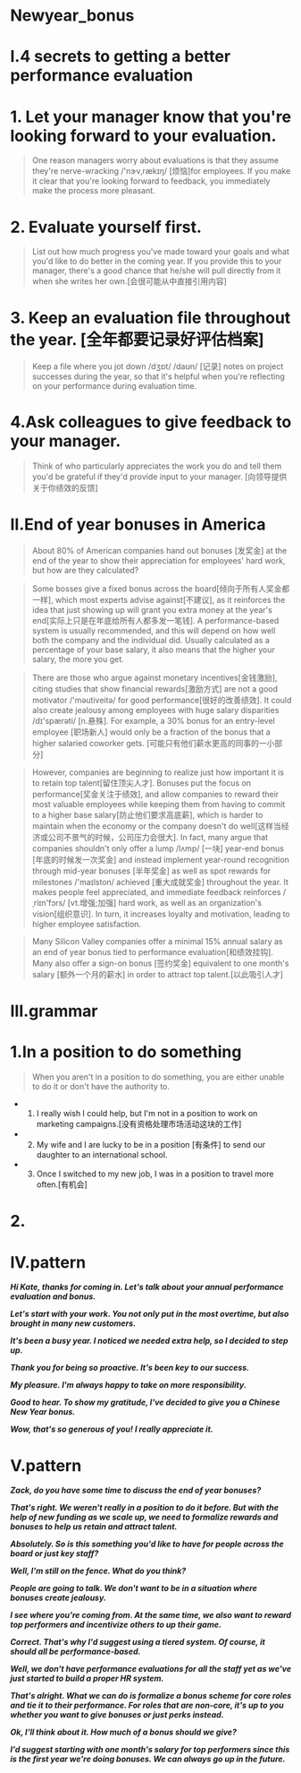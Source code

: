 # Newyear_bonus

# I.4 secrets to getting a better performance evaluation
# 1. Let your manager know that you're looking forward to your evaluation.
> One reason managers worry about evaluations is that they assume they're nerve-wracking /'nɝv,rækɪŋ/ [烦恼]for employees. If you make it clear that you're looking forward to feedback, you immediately make the process more pleasant.

# 2. Evaluate yourself first. 
> List out how much progress you've made toward your goals and what you'd like to do better in the coming year. If you provide this to your manager, there's a good chance that he/she will pull directly from it when she writes her own.[会很可能从中直接引用内容]

# 3. Keep an evaluation file throughout the year. [全年都要记录好评估档案]
> Keep a file where you jot down /dʒɒt/ /daʊn/ [记录] notes on project successes during the year, so that it's helpful when you're reflecting on your performance during evaluation time. 

# 4.Ask colleagues to give feedback to your manager. 
> Think of who particularly appreciates the work you do and tell them you'd be grateful if they'd provide input to your manager. [向领导提供关于你绩效的反馈]

# II.End of year bonuses in America
> About 80% of American companies hand out bonuses [发奖金] at the end of the year to show their appreciation for employees' hard work, but how are they calculated?

> Some bosses give a fixed bonus across the board[倾向于所有人奖金都一样], which most experts advise against[不建议], as it reinforces the idea that just showing up will grant you extra money at the year's end[实际上只是在年底给所有人都多发一笔钱]. A performance-based system is usually recommended, and this will depend on how well both the company and the individual did. Usually calculated as a percentage of your base salary, it also means that the higher your salary, the more you get.

> There are those who argue against monetary incentives[金钱激励], citing studies that show financial rewards[激励方式] are not a good motivator /'məutiveitə/ for good performance[很好的改善绩效]. It could also create jealousy among employees with huge salary disparities /dɪ'spærəti/ [n.悬殊]. For example, a 30% bonus for an entry-level employee [职场新人] would only be a fraction of the bonus that a higher salaried coworker gets. [可能只有他们薪水更高的同事的一小部分]

> However, companies are beginning to realize just how important it is to retain top talent[留住顶尖人才]. Bonuses put the focus on performance[奖金关注于绩效], and allow companies to reward their most valuable employees while keeping them from having to commit to a higher base salary[防止他们要求高底薪], which is harder to maintain when the economy or the company doesn't do well[这样当经济或公司不景气的时候，公司压力会很大]. In fact, many argue that companies shouldn't only offer a lump /lʌmp/ [一块] year-end bonus [年底的时候发一次奖金] and instead implement year-round recognition through mid-year bonuses [半年奖金] as well as spot rewards for milestones /'maɪlston/  achieved [重大成就奖金] throughout the year. It makes people feel appreciated, and immediate feedback reinforces /ˌriɪn'fɔrs/ [vt.增强;加强] hard work, as well as an organization's vision[组织意识]. In turn, it increases loyalty and motivation, leading to higher employee satisfaction.

> Many Silicon Valley companies offer a minimal 15% annual salary as an end of year bonus tied to performance evaluation[和绩效挂钩]. Many also offer a sign-on bonus [签约奖金] equivalent to one month's salary [额外一个月的薪水] in order to attract top talent.[以此吸引人才]

# III.grammar
# 1.In a position to do something
>  When you aren't in a position to do something, you are either unable to do it or don't have the authority to.

- 1. I really wish I could help, but I'm not in a position to work on marketing campaigns.[没有资格处理市场活动这块的工作]

- 2. My wife and I are lucky to be in a position [有条件] to send our daughter to an international school. 

- 3. Once I switched to my new job, I was in a position to travel more often.[有机会]

# 2.


























# IV.pattern 
***Hi Kate, thanks for coming in. Let's talk about your annual performance evaluation and bonus.***

***Let's start with your work. You not only put in the most overtime, but also brought in many new customers.***

***It's been a busy year. I noticed we needed extra help, so I decided to step up.***

***Thank you for being so proactive. It's been key to our success.***

***My pleasure. I'm always happy to take on more responsibility.***

***Good to hear. To show my gratitude, I've decided to give you a Chinese New Year bonus.***

***Wow, that's so generous of you! I really appreciate it.***


# V.pattern
***Zack, do you have some time to discuss the end of year bonuses?***

***That's right. We weren't really in a position to do it before. But with the help of new funding as we scale up, we need to formalize rewards and bonuses to help us retain and attract talent.***

***Absolutely. So is this something you'd like to have for people across the board or just key staff?***

***Well, I'm still on the fence. What do you think?***

***People are going to talk. We don't want to be in a situation where bonuses create jealousy.***

***I see where you're coming from. At the same time, we also want to reward top performers and incentivize others to up their game.***

***Correct. That's why I'd suggest using a tiered system. Of course, it should all be performance-based.***

***Well, we don't have performance evaluations for all the staff yet as we've just started to build a proper HR system.***

***That's alright. What we can do is formalize a bonus scheme for core roles and tie it to their performance. For roles that are non-core, it's up to you whether you want to give bonuses or just perks instead.***

***Ok, I'll think about it. How much of a bonus should we give?***

***I'd suggest starting with one month's salary for top performers since this is the first year we're doing bonuses. We can always go up in the future.***














